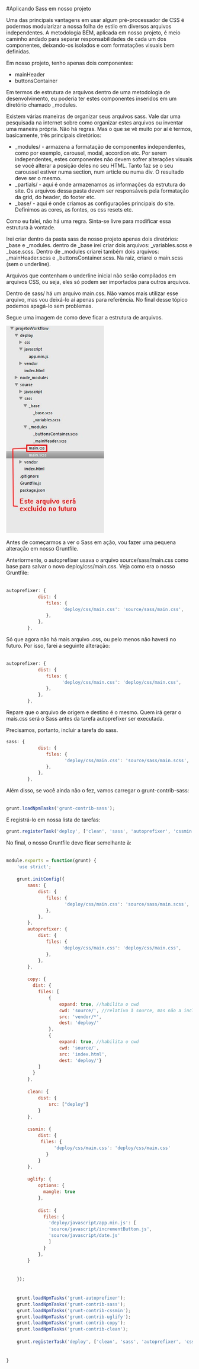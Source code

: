 #Aplicando Sass em nosso projeto

Uma das principais vantagens em usar algum pré-processador de CSS é podermos modularizar a nossa folha de estilo em diversos arquivos independentes. A metodologia BEM, aplicada em nosso projeto, é meio caminho andado para separar responsabilidades de cada um dos componentes, deixando-os isolados e com formatações visuais bem definidas. 

Em nosso projeto, tenho apenas dois componentes:

* mainHeader
* buttonsContainer

Em termos de estrutura de arquivos dentro de uma metodologia de desenvolvimento, eu poderia ter estes componentes inseridos em um diretório chamado _modules.

Existem várias maneiras de organizar seus arquivos sass. Vale dar uma pesquisada na internet sobre como organizar estes arquivos ou inventar uma maneira própria. Não há regras. Mas o que se vê muito por aí é termos, basicamente, três principais diretórios:
* _modules/ - armazena a formatação de componentes independentes, como por exemplo, carousel, modal, accordion etc. Por serem independentes, estes componentes não devem sofrer alterações visuais se você alterar a posição deles no seu HTML. Tanto faz se o seu caroussel estiver numa section, num article ou numa div. O resultado deve ser o mesmo.
* _partials/ - aqui é onde armazenamos as informações da estrutura do site. Os arquivos dessa pasta devem ser responsáveis pela formatação da grid, do header, do footer etc.
* _base/ - aqui é onde criamos as configurações principais do site. Definimos as cores, as fontes, os css resets etc.

Como eu falei, não há uma regra. Sinta-se livre para modificar essa estrutura à vontade.


Irei criar  dentro da pasta sass de nosso projeto apenas dois diretórios: _base e _modules. dentro de _base irei criar dois arquivos: _variables.scss e _base.scss. Dentro de _modules criarei também dois arquivos: _mainHeader.scss e _buttonsContainer.scss. Na raiz, criarei o main.scss (sem o underline). 

Arquivos que contenham o underline inicial não serão compilados em arquivos CSS, ou seja, eles só podem ser importados para outros arquivos.

Dentro de sass/ há um arquivo main.css. Não vamos mais utilizar esse arquivo, mas vou deixá-lo aí apenas para referência. No final desse tópico podemos apagá-lo sem problemas.

Segue uma imagem de como deve ficar a estrutura de arquivos.


![Estrutura de arquivos Sass](04.jpg "Estrutura de arquivos Sass")



Antes de começarmos a ver o Sass em ação, vou fazer uma pequena alteração em nosso Gruntfile. 

Anteriormente, o autoprefixer usava o arquivo source/sass/main.css como base para salvar o novo deploy/css/main.css. Veja como era o nosso Gruntfile:

```javascript

autoprefixer: {		    
		    dist: {
		       files: {
		             'deploy/css/main.css': 'source/sass/main.css',
		       },
		    },
		},


```


Só que agora não há mais arquivo .css, ou pelo menos não haverá no futuro. Por isso, farei a seguinte alteração:

```javascript

autoprefixer: {		    
		    dist: {
		       files: {
		             'deploy/css/main.css': 'deploy/css/main.css',
		       },
		    },
		},


```

Repare que o arquivo de origem e destino é o mesmo. Quem irá gerar o mais.css será o Sass antes da tarefa autoprefixer ser executada.

Precisamos, portanto, incluir a tarefa do sass.

```javascript
sass: {		    
		    dist: {
		       files: {
		              'deploy/css/main.css': 'source/sass/main.scss',
		       },
		    },
		},


```

Além disso, se você ainda não o fez, vamos carregar o grunt-contrib-sass:


```javascript

grunt.loadNpmTasks('grunt-contrib-sass');

```

E registrá-lo em nossa lista de tarefas:

```javascript
grunt.registerTask('deploy', ['clean', 'sass', 'autoprefixer', 'cssmin', 'uglify', 'copy'])
```

No final, o nosso Gruntfile deve ficar semelhante à:


```javascript

module.exports = function(grunt) {
	'use strict';

	grunt.initConfig({
		sass: {		    
		    dist: {
		       files: {
		              'deploy/css/main.css': 'source/sass/main.scss',
		       },
		    },
		},
		autoprefixer: {		    
		    dist: {
		       files: {
		             'deploy/css/main.css': 'deploy/css/main.css',
		       },
		    },
		},

	    copy: {
		  dist: {
		  	files: [
			  	{
			  		expand: true, //habilita o cwd
			  		cwd: 'source/',	//relativo à source, mas não a inclui na cópia	  	
			  		src: 'vendor/*', 
			  		dest: 'deploy/'
			  	},
			  	{
			  		expand: true, //habilita o cwd
			  		cwd: 'source/',
			  		src: 'index.html', 
			  		dest: 'deploy/'}
			]        
		  }
		},		

	    clean: {
  			dist: {
    			src: ["deploy"]
  			}
		},

	    cssmin: {
		    dist: {
			 files: {
		          'deploy/css/main.css': 'deploy/css/main.css'
		       }
		    }
		},

	    uglify: {
		    options: {
		      mangle: true
		    },

		    dist: {
		      files: {
		        'deploy/javascript/app.min.js': [
		        'source/javascript/incrementButton.js', 
		        'source/javascript/date.js'
		        ]
		      }
		    },
		}


	});

    
    grunt.loadNpmTasks('grunt-autoprefixer');
    grunt.loadNpmTasks('grunt-contrib-sass');
    grunt.loadNpmTasks('grunt-contrib-cssmin');
    grunt.loadNpmTasks('grunt-contrib-uglify');
    grunt.loadNpmTasks('grunt-contrib-copy');
    grunt.loadNpmTasks('grunt-contrib-clean');

    grunt.registerTask('deploy', ['clean', 'sass', 'autoprefixer', 'cssmin', 'uglify', 'copy'])


}


```